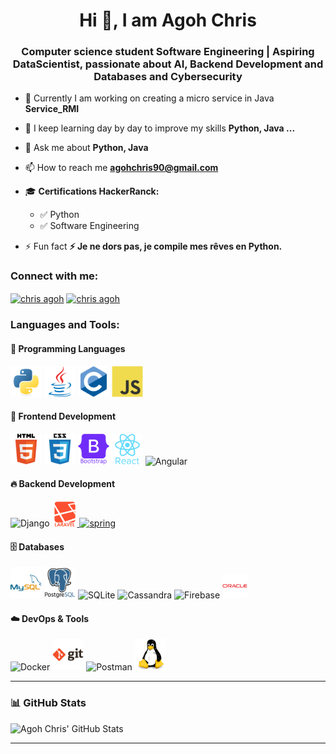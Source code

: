 <h1 align="center">Hi 👋, I am Agoh Chris</h1>
<h3 align="center">Computer science student Software Engineering | Aspiring DataScientist, passionate about AI, Backend Development and Databases and Cybersecurity</h3>

- 🔭 Currently I am working on creating a micro service in Java **Service_RMI**

- 🌱 I keep learning day by day to improve my skills **Python, Java ...**

- 💬 Ask me about **Python, Java**

- 📫 How to reach me **agohchris90@gmail.com**

- 🎓 **Certifications HackerRanck:**  
  - ✅ Python  
  - ✅ Software Engineering

- ⚡ Fun fact **⚡ Je ne dors pas, je compile mes rêves en Python.**

<h3 align="left">Connect with me:</h3>
<p align="left">
<a href="https://linkedin.com/in/chris agoh" target="blank"><img align="center" src="https://raw.githubusercontent.com/rahuldkjain/github-profile-readme-generator/master/src/images/icons/Social/linked-in-alt.svg" alt="chris agoh" height="30" width="40" /></a>
<a href="https://www.hackerrank.com/chris agoh" target="blank"><img align="center" src="https://raw.githubusercontent.com/rahuldkjain/github-profile-readme-generator/master/src/images/icons/Social/hackerrank.svg" alt="chris agoh" height="30" width="40" /></a>
</p>

<h3 align="left">Languages and Tools:</h3>

#### 🚀 Programming Languages  
<p align="left">
  <img src="https://raw.githubusercontent.com/devicons/devicon/master/icons/python/python-original.svg" alt="Python" width="50" height="50"/>
  <img src="https://raw.githubusercontent.com/devicons/devicon/master/icons/java/java-original.svg" alt="Java" width="50" height="50"/>
  <img src="https://raw.githubusercontent.com/devicons/devicon/master/icons/c/c-original.svg" alt="C" width="50" height="50"/>
  <img src="https://raw.githubusercontent.com/devicons/devicon/master/icons/javascript/javascript-original.svg" alt="JavaScript" width="50" height="50"/>
</p>

#### 🎨 Frontend Development  
<p align="left">
  <img src="https://raw.githubusercontent.com/devicons/devicon/master/icons/html5/html5-original-wordmark.svg" alt="HTML" width="50" height="50"/>
  <img src="https://raw.githubusercontent.com/devicons/devicon/master/icons/css3/css3-original-wordmark.svg" alt="CSS" width="50" height="50"/>
  <img src="https://raw.githubusercontent.com/devicons/devicon/master/icons/bootstrap/bootstrap-plain-wordmark.svg" alt="Bootstrap" width="50" height="50"/>
  <img src="https://raw.githubusercontent.com/devicons/devicon/master/icons/react/react-original-wordmark.svg" alt="React" width="50" height="50"/>
  <img src="https://angular.io/assets/images/logos/angular/angular.svg" alt="Angular" width="50" height="50"/>
</p>

#### 🔥 Backend Development  
<p align="left">
  <img src="https://cdn.worldvectorlogo.com/logos/django.svg" alt="Django" width="50" height="50"/>
 <a href="https://laravel.com/" target="_blank" rel="noreferrer"> <img src="https://raw.githubusercontent.com/devicons/devicon/master/icons/laravel/laravel-plain-wordmark.svg" alt="laravel" width="40" height="40"/> </a>
  <a href="https://spring.io/"> <img src="https://www.vectorlogo.zone/logos/springio/springio-icon.svg" alt="spring" width="40" height="40"/> </a> <a href="https://www.sqlite.org/" target="_blank" rel="noreferrer"> </a>
</p>




#### 🗄️ Databases  
<p align="left">
  <img src="https://raw.githubusercontent.com/devicons/devicon/master/icons/mysql/mysql-original-wordmark.svg" alt="MySQL" width="50" height="50"/>
  <img src="https://raw.githubusercontent.com/devicons/devicon/master/icons/postgresql/postgresql-original-wordmark.svg" alt="PostgreSQL" width="50" height="50"/>
  <img src="https://www.vectorlogo.zone/logos/sqlite/sqlite-icon.svg" alt="SQLite" width="50" height="50"/>
  <img src="https://www.vectorlogo.zone/logos/apache_cassandra/apache_cassandra-icon.svg" alt="Cassandra" width="50" height="50"/>
  <img src="https://www.vectorlogo.zone/logos/firebase/firebase-icon.svg" alt="Firebase" width="50" height="50"/>
  <a href="https://www.oracle.com/" target="_blank" rel="noreferrer">
    <img src="https://raw.githubusercontent.com/devicons/devicon/master/icons/oracle/oracle-original.svg"
    alt="oracle" width="40" height="40" /> </a>

</p>

#### ☁️ DevOps & Tools  
<p align="left">
  <img src="https://www.vectorlogo.zone/logos/docker/docker-icon.svg" alt="Docker" width="50" height="50"/>
  <img src="https://raw.githubusercontent.com/devicons/devicon/master/icons/git/git-original-wordmark.svg" alt="Git" width="50" height="50"/>
  <img src="https://www.vectorlogo.zone/logos/getpostman/getpostman-icon.svg" alt="Postman" width="50" height="50"/>
  <img src="https://raw.githubusercontent.com/devicons/devicon/master/icons/linux/linux-original.svg" alt="Linux" width="50" height="50"/>
</p>

---

### 📊 GitHub Stats  
![Agoh Chris' GitHub Stats](https://github-readme-stats.vercel.app/api?username=Agohchris&show_icons=true&theme=radical)  

---
